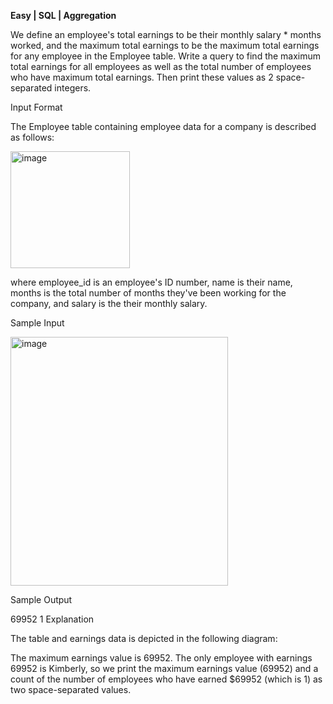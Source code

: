 **Easy | SQL | Aggregation**

We define an employee's total earnings to be their monthly salary * months worked, and the maximum total earnings to be the maximum total earnings for any employee in the Employee table. Write a query to find the maximum total earnings for all employees as well as the total number of employees who have maximum total earnings. Then print these values as 2 space-separated integers.

Input Format

The Employee table containing employee data for a company is described as follows:

<img width="191" height="187" alt="image" src="https://github.com/user-attachments/assets/81a068ba-bd87-45c1-9f70-5fad921674d8" />


where employee_id is an employee's ID number, name is their name, months is the total number of months they've been working for the company, and salary is the their monthly salary.

Sample Input

<img width="348" height="398" alt="image" src="https://github.com/user-attachments/assets/5f3655b0-7704-478f-b599-f120fa8f9733" />


Sample Output

69952 1
Explanation

The table and earnings data is depicted in the following diagram: 

The maximum earnings value is 69952. The only employee with earnings 69952 is Kimberly, so we print the maximum earnings value (69952) and a count of the number of employees who have earned $69952 (which is 1) as two space-separated values.
